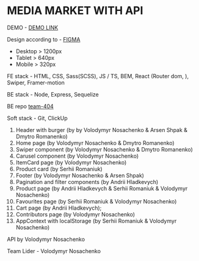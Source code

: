 # MEDIA MARKET WITH API

DEMO - [DEMO LINK](https://fe-aug22-team404.github.io/product_catalog/)

Design according to - [FIGMA](https://www.figma.com/file/BUusqCIMAWALqfBahnyIiH/Phone-catalog-(V2)-Original-Dark?node-id=0%3A1&t=VGbemXX3HOqwHZgv-0)
- Desktop > 1200px
- Tablet > 640px
- Mobile > 320px

FE stack - HTML, CSS, Sass(SCSS), JS / TS, BEM, React (Router dom, ), Swiper, Framer-motion

BE stack - Node, Express, Sequelize

BE repo [team-404](https://github.com/fe-aug22-team404/product_catalog_api)

Soft stack - Git, ClickUp

1.  Header with burger (by by Volodymyr Nosachenko & Arsen Shpak & Dmytro Romanenko)
1.  Home page (by Volodymyr Nosachenko & Dmytro Romanenko)
1.  Swiper component (by Volodymyr Nosachenko & Dmytro Romanenko)
1.  Carusel component (by Volodymyr Nosachenko)
1.  ItemCard page (by Volodymyr Nosachenko)
1.  Product card (by Serhii Romaniuk)
1.  Footer (by Volodymyr Nosachenko & Arsen Shpak)
1.  Pagination and filter components (by Andrii Hladkevych)
1.  Product page (by Andrii Hladkevych & Serhii Romaniuk & Volodymyr Nosachenko)
1.  Favourites page (by Serhii Romaniuk & Volodymyr Nosachenko)
1.  Cart page (by Andrii Hladkevych);
1.  Contributors page (by Volodymyr Nosachenko)
1.  AppContext with localStorage (by Serhii Romaniuk & Volodymyr Nosachenko)

API by Volodymyr Nosachenko

Team Lider - Volodymyr Nosachenko
